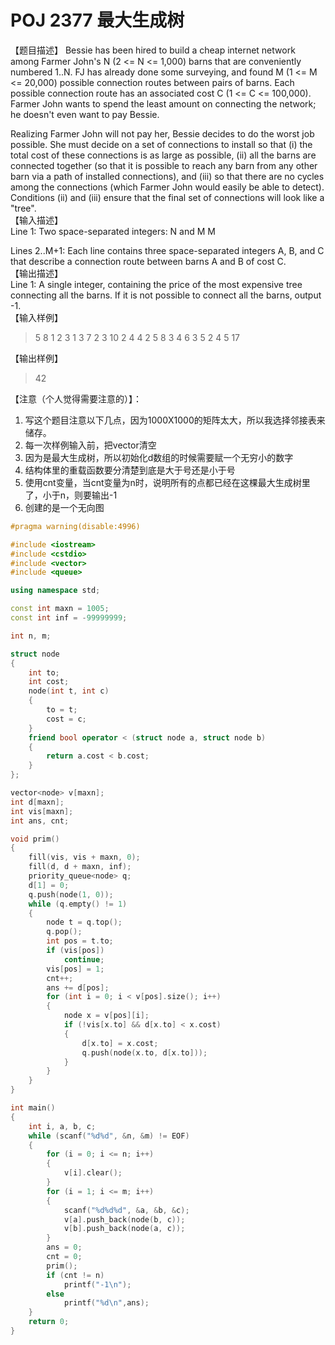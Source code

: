 ﻿# POJ 2377 最大生成树
【题目描述】
Bessie has been hired to build a cheap internet network among Farmer John's N (2 <= N <= 1,000) barns that are conveniently numbered 1..N. FJ has already done some surveying, and found M (1 <= M <= 20,000) possible connection routes between pairs of barns. Each possible connection route has an associated cost C (1 <= C <= 100,000). Farmer John wants to spend the least amount on connecting the network; he doesn't even want to pay Bessie. <br>

Realizing Farmer John will not pay her, Bessie decides to do the worst job possible. She must decide on a set of connections to install so that (i) the total cost of these connections is as large as possible, (ii) all the barns are connected together (so that it is possible to reach any barn from any other barn via a path of installed connections), and (iii) so that there are no cycles among the connections (which Farmer John would easily be able to detect). Conditions (ii) and (iii) ensure that the final set of connections will look like a "tree".<br>
【输入描述】<br>
 Line 1: Two space-separated integers: N and M M<br>

Lines 2..M+1: Each line contains three space-separated integers A, B, and C that describe a connection route between barns A and B of cost C.<br>
【输出描述】<br>
Line 1: A single integer, containing the price of the most expensive tree connecting all the barns. If it is not possible to connect all the barns, output -1.<br>
【输入样例】
>5 8
1 2 3
1 3 7
2 3 10
2 4 4
2 5 8
3 4 6
3 5 2
4 5 17

【输出样例】
>42


【注意（个人觉得需要注意的）】：<br>
1. 写这个题目注意以下几点，因为1000X1000的矩阵太大，所以我选择邻接表来储存。
2. 每一次样例输入前，把vector清空
3. 因为是最大生成树，所以初始化d数组的时候需要赋一个无穷小的数字
4. 结构体里的重载函数要分清楚到底是大于号还是小于号
5. 使用cnt变量，当cnt变量为n时，说明所有的点都已经在这棵最大生成树里了，小于n，则要输出-1
6. 创建的是一个无向图

```cpp
#pragma warning(disable:4996)

#include <iostream>
#include <cstdio>
#include <vector>
#include <queue>

using namespace std;

const int maxn = 1005;
const int inf = -99999999;

int n, m;

struct node
{
	int to;
	int cost;
	node(int t, int c)
	{
		to = t;
		cost = c;
	}
	friend bool operator < (struct node a, struct node b)
	{
		return a.cost < b.cost;
	}
};

vector<node> v[maxn];
int d[maxn];
int vis[maxn];
int ans, cnt;

void prim()
{
	fill(vis, vis + maxn, 0);
	fill(d, d + maxn, inf);
	priority_queue<node> q;
	d[1] = 0;
	q.push(node(1, 0));
	while (q.empty() != 1)
	{
		node t = q.top();
		q.pop();
		int pos = t.to;
		if (vis[pos])
			continue;
		vis[pos] = 1;
		cnt++;
		ans += d[pos];
		for (int i = 0; i < v[pos].size(); i++)
		{
			node x = v[pos][i];
			if (!vis[x.to] && d[x.to] < x.cost)
			{
				d[x.to] = x.cost;
				q.push(node(x.to, d[x.to]));
			}
		}
	}
}

int main()
{
	int i, a, b, c;
	while (scanf("%d%d", &n, &m) != EOF)
	{
		for (i = 0; i <= n; i++)
		{
			v[i].clear();
		}
		for (i = 1; i <= m; i++)
		{
			scanf("%d%d%d", &a, &b, &c);
			v[a].push_back(node(b, c));
			v[b].push_back(node(a, c));
		}
		ans = 0;
		cnt = 0;
		prim();
		if (cnt != n)
			printf("-1\n");
		else
			printf("%d\n",ans);
	}
	return 0;
}
```
